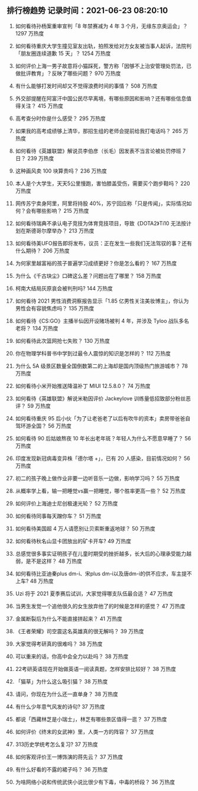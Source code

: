 
## 排行榜趋势 记录时间：2021-06-23 08:20:10
  
  1. 如何看待孙杨案重审宣判「8 年禁赛减为 4 年 3 个月，无缘东京奥运会」？ 1297 万热度
    
  2. 如何看待重庆大学生撞见室友出轨，拍照发给对方女友被当事人起诉，法院判「朋友圈连续道歉 15 天」？ 1254 万热度
    
  3. 如何评价上海一男子故意将小猫踩死，警方称「因够不上治安管理处罚法，已做批评教育」？反映了哪些问题？ 970 万热度
    
  4. 有什么能够打发时间却又不觉得浪费时间的事情？ 508 万热度
    
  5. 外交部提醒在阿富汗中国公民尽早离境，有哪些原因和影响？还有哪些信息值得关注？ 415 万热度
    
  6. 高考查分时你是什么感受？ 295 万热度
    
  7. 如果我的高考成绩够上清华，那招生组的老师会提前给我打电话吗？ 265 万热度
    
  8. 如何看待《英雄联盟》解说员李伯彦（长毛）因发表不当言论被处罚停班 7 日？ 239 万热度
    
  9. 这种画风卖 100 块算贵吗？ 236 万热度
    
  10. 本人是个大学生，天天5公里慢跑，害怕膝盖受伤，需要买个跑步鞋吗？ 220 万热度
    
  11. 网传苏宁卖身阿里，阿里将持股 40%，苏宁回应称「只是传闻」，实际情况如何？会有哪些影响？ 215 万热度
    
  12. 如何看待瑞典不承认电子竞技为体育竞技项目，导致《DOTA2》Ti10 无法按计划在斯德哥尔摩举办？ 213 万热度
    
  13. 如何看待美UFO报告即将发布，议员：正在发生一些我们无法驾驭的事？还有什么期待？ 206 万热度
    
  14. 为何家里越富裕的孩子普遍学习成绩更好？你是怎么看的？ 167 万热度
    
  15. 为什么《千古玦尘》口碑这么差？问题出在了哪里？ 158 万热度
    
  16. 柯南大结局灰原哀会被判刑吗? 144 万热度
    
  17. 如何看待 2021 男性消费洞察报告显示「1.85 亿男性关注美妆博主」，你认为男性会有容貌焦虑吗？ 135 万热度
    
  18. 如何看待《CS:GO》主播半仙因开设赌场被判 4 年，并涉及 Tyloo 战队多名老将？ 134 万热度
    
  19. 如何看待此次篮网抢七失败？ 130 万热度
    
  20. 你在物理学科普书中学到过最令人震惊的知识是怎样的？ 112 万热度
    
  21. 为什么 5A 级景区数量全国倒数第二的上海却是国内顶级热门旅游城市？ 78 万热度
    
  22. 如何看待小米开始推送降温补丁 MIUI 12.5.8.0？ 74 万热度
    
  23. 如何看待《英雄联盟》解说米勒因评价 Jackeylove 训练量低招致部分粉丝恶评？ 59 万热度
    
  24. 如何看待重庆 95 后小伙「为了让老爸老了以后有吹牛的资本」卖房带爸爸自驾环游全国？ 56 万热度
    
  25. 如何看待 90 后姑娘熬夜 10 年长出老年斑？年轻人为什么不愿意早睡了？ 56 万热度
    
  26. 印度发现新冠病毒变异株「德尔塔 +」，已有 20 人感染，目前情况如何？ 56 万热度
    
  27. 初二的孩子晚上做作业非要一边听音乐一边做，影响学习吗？ 55 万热度
    
  28. 从概率学上看，输一把睡觉vs赢一把睡觉，哪个胜率更高一些？ 52 万热度
    
  29. 如何评价上海迪士尼创极速光轮？ 52 万热度
    
  30. 如何看待同事每天蹭你车？ 51 万热度
    
  31. 如何看待美国超 4 万人请愿别让贝索斯重返地球？ 50 万热度
    
  32. 如何看待秋名山显卡团放出的矿卡开车? 49 万热度
    
  33. 总感觉很多事实证明孩子在儿童时期受的挫折越多，长大后的心理承受能力越弱，是不是这样？ 48 万热度
    
  34. 如何看待比亚迪秦plus dm-i、宋plus dm-i以及唐dm-i的供不应求，车主提不上车? 48 万热度
    
  35. Uzi 将于 2021 夏季赛后试训，大家觉得哪支队伍最合适？ 47 万热度
    
  36. 当男生发觉一个追他很久的女生放弃他了的时候是怎样的感觉？ 47 万热度
    
  37. 金属断裂后为什么不能直接拼起来？ 41 万热度
    
  38. 《王者荣耀》司空震这名英雄真的很无解吗？ 39 万热度
    
  39. 大家觉得考研真的很难吗？ 38 万热度
    
  40. 可以重来的话，你高中会全力以赴吗？ 38 万热度
    
  41. 22考研英语现在开始做英语一阅读真题，怎样安排比较好？ 38 万热度
    
  42. 「猫草」为什么这么吸引猫？ 38 万热度
    
  43. 请问，你现在为什么还一直单身？ 38 万热度
    
  44. 有什么少年意气风发的诗句? 37 万热度
    
  45. 都说「西藏林芝是小瑞士」，林芝有哪些景区值得一逛？ 37 万热度
    
  46. 如何评价《终末的女武神》里，人类一方的阵容？ 37 万热度
    
  47. 313历史学统考怎么复习? 37 万热度
    
  48. 如何客观评价王一博饰演的蒋先云？ 37 万热度
    
  49. 有什么好看的不露的裙子吗？ 36 万热度
    
  50. 为啥网络小说和传统武侠小说比很少有下毒，中毒的桥段？ 36 万热度
    
